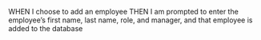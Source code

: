WHEN I choose to add an employee
THEN I am prompted to enter the employee’s first name, last name, role, and manager, and that employee is added to the database
